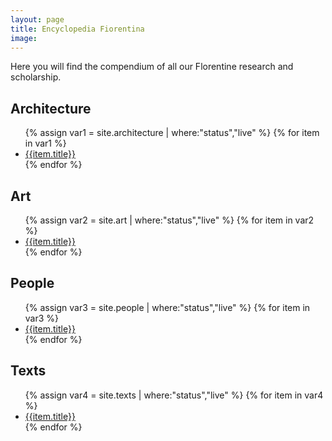 ```yaml
---
layout: page
title: Encyclopedia Fiorentina
image:
---
```


Here you will find the compendium of all our Florentine research and scholarship.


<div class="row encyclopedia">
<article>
<h2><span class="icon fa-university"></span> Architecture</h2>
<ul>
{% assign var1 = site.architecture | where:"status","live" %}
{% for item in var1 %}
  <li><a href="{{ item.url | absolute_url }}">{{item.title}}</a></li>
{% endfor %}
</ul>
</article>



<article>
<h2><span class="icon fa-paint-brush"></span> Art</h2>
<ul>
{% assign var2 = site.art | where:"status","live" %}
{% for item in var2 %}
  <li><a href="{{ item.url | absolute_url }}">{{item.title}}</a></li>
{% endfor %}
</ul>
</article>
</div>
<div class="row encyclopedia">

<article>
<h2><span class="icon fa-users"></span> People</h2>
<ul>
{% assign var3 = site.people | where:"status","live" %}
{% for item in var3 %}
  <li><a href="{{ item.url | absolute_url }}">{{item.title}}</a></li>
{% endfor %}
</ul>
</article>

<article>
  <h2><span class="icon fa-file-text"></span> Texts</h2>
  <ul>
  {% assign var4 = site.texts | where:"status","live" %}
    {% for item in var4 %}
        <li><a href="{{ item.url | absolute_url }}">{{item.title}}</a></li>      
    {% endfor %}
  </ul>
</article>

</div>